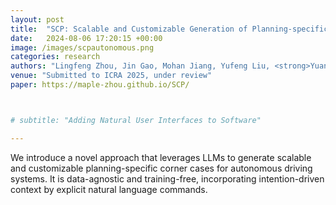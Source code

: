 ```yaml
---
layout: post
title:  "SCP: Scalable and Customizable Generation of Planning-specific Corner Cases in Autonomous Driving "
date:   2024-08-06 17:20:15 +00:00
image: /images/scpautonomous.png
categories: research
authors: "Lingfeng Zhou, Jin Gao, Mohan Jiang, Yufeng Liu, <strong>Yuankai Li<strong>, Dequan Wang"
venue: "Submitted to ICRA 2025, under review"
paper: https://maple-zhou.github.io/SCP/



# subtitle: "Adding Natural User Interfaces to Software"

---
```


We introduce a novel approach that leverages LLMs to generate scalable and customizable planning-specific corner cases for autonomous driving systems. It is data-agnostic and training-free, incorporating intention-driven context by explicit natural language commands.

<!-- With Stan Melax. We ran a Hand-On lab for  Intel's Perceptual Computing SDK at the Intel Development Forum 2013 in San Francisco. The focus was on building novel user interactions and working with 3D sensor data. -->
